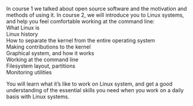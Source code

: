 In course 1 we talked about open source software and the motivation and methods of using it. In course 2, we will introduce you to Linux systems, and help you feel comfortable working at the command line:
<br>What Linux is
<br>Linux history
<br>How to separate the kernel from the entire operating system
<br>Making contributions to the kernel
<br>Graphical system, and how it works
<br>Working at the command line
<br>Filesystem layout, partitions
<br>Monitoring utilities

You will learn what it’s like to work on Linux system, and get a good understanding of the essential skills you need when you work on a daily basis with Linux systems.
